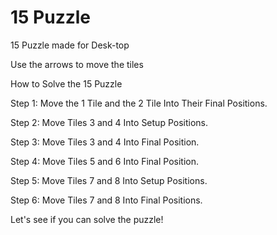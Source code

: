 # 15 Puzzle
 15 Puzzle made for Desk-top
 
 Use the arrows to move the tiles
 
 How to Solve the 15 Puzzle 
 
 Step 1: Move the 1 Tile and the 2 Tile Into Their Final Positions. 
 
 Step 2: Move Tiles 3 and 4 Into Setup Positions. 
 
 Step 3: Move Tiles 3 and 4 Into Final Position.
 
 Step 4: Move Tiles 5 and 6 Into Final Position. 
 
 Step 5: Move Tiles 7 and 8 Into Setup Positions. 
 
 Step 6: Move Tiles 7 and 8 Into Final Positions.
 
 Let's see if you can solve the puzzle! 
 
 
